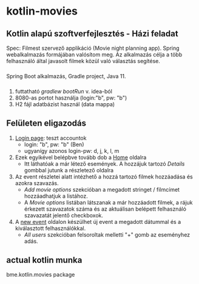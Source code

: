 # kotlin-movies

## Kotlin alapú szoftverfejlesztés - Házi feladat
Spec: Filmest szervező applikáció (Movie night planning app). Spring webalkalmazás formájában valósítom meg. Az alkalmazás célja a több felhasználó által javasolt filmek közül való választás segítése. 

###
Spring Boot alkalmazás, Gradle project, Java 11.

###
1. futtatható *gradlew bootRun* v. idea-ból
2. 8080-as portot használja (login:"b", pw: "b")
3. H2 fájl adatbázist használ (data mappa)

## Felületen eligazodás
1. <a href="http://localhost:8080/login">Login page</a>: teszt accountok
    - login: "b", pw: "b" (Ben)
    - ugyanígy azonos login-pw: d, j, k, l, m
2. Ezek egyikével belépbve tovább dob a [Home](http://localhost:8080) oldalra
    - Itt láthatóak a már létező események. A hozzájuk tartozó *Details* gombbal jutunk a részletező oldalra
3. Az event részletei alatt intézhető a hozzá tartozó filmek hozzáadása és azokra szavazás.
    - *Add movie options* szekcióban a megadott stringet / filmcímet hozzáadhatjuk a listához.
    - A *Movie options* listában látszanak a már hozzáadott filmek, a rájuk érkezett szavazatok száma és az aktuálisan belépett felhasználó szavazatát jelentő checkboxok.
4. A <a href="http://localhost:8080/new-event">new event</a> oldalon készülhet új event a megadott dátummal és a kiválasztott felhasználókkal. 
    - *All users* szekcióban felsoroltak melletti "+" gomb az eseményhez adás.
    
## actual kotlin munka
bme.kotlin.movies package